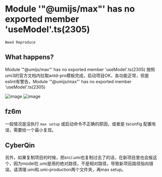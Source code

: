 # Module '"@umijs/max"' has no exported member 'useModel'.ts(2305)

`Need Reproduce`

## What happens?

Module '"@umijs/max"' has no exported member 'useModel'.ts(2305)
按照umi3的官方文档内拉取antd-pro模板完成，启动项目OK，各功能正常，但是eslint有警告，Module '"@umijs/max"' has no exported member 'useModel'.ts(2305)

![image](https://user-images.githubusercontent.com/28428495/234490736-7f98d9a6-f5be-49a8-a72a-39404d906102.png)
![image](https://user-images.githubusercontent.com/28428495/234490814-5c50a68b-5fa5-42ba-9bf4-eb223626dc2d.png)

## fz6m

一般情况是没执行 `max setup` 或启动命令不正确的原因，或者是 tsconfig 配置有误，需要给一个最小复现。

## CyberQin

另外，如果复制项目的时候，把src/.umi也复制过去了的话，在新项目里也会报这个，因为model在.umi是用的绝对路径，不是相对路径，导致新项目路径指向错误。请清理.umi和.umi-production两个文件夹，再max setup。
